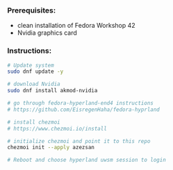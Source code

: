 ### Prerequisites:
- clean installation of Fedora Workshop 42
- Nvidia graphics card
### Instructions:
```bash
# Update system
sudo dnf update -y

# download Nvidia
sudo dnf install akmod-nvidia

# go through fedora-hyperland-end4 instructions
# https://github.com/EisregenHaha/fedora-hyprland

# install chezmoi
# https://www.chezmoi.io/install

# initialize chezmoi and point it to this repo
chezmoi init --apply azezsan

# Reboot and choose hyperland uwsm session to login
```
